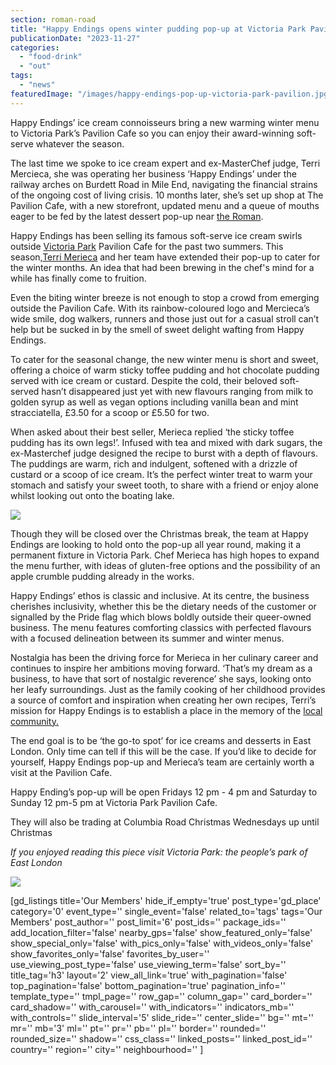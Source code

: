 ```yaml
---
section: roman-road
title: "Happy Endings opens winter pudding pop-up at Victoria Park Pavilion"
publicationDate: "2023-11-27"
categories: 
  - "food-drink"
  - "out"
tags: 
  - "news"
featuredImage: "/images/happy-endings-pop-up-victoria-park-pavilion.jpg"
---
```


Happy Endings’ ice cream connoisseurs bring a new warming winter menu to Victoria Park’s Pavilion Cafe so you can enjoy their award-winning soft-serve whatever the season.

The last time we spoke to ice cream expert and ex-MasterChef judge, Terri Mercieca, she was operating her business ‘Happy Endings’ under the railway arches on Burdett Road in Mile End, navigating the financial strains of the ongoing cost of living crisis. 10 months later, she’s set up shop at The Pavilion Cafe, with a new storefront, updated menu and a queue of mouths eager to be fed by the latest dessert pop-up near [the Roman](https://romanroadlondon.com/roman-road-market-history/). 

Happy Endings has been selling its famous soft-serve ice cream swirls outside [Victoria Park](https://romanroadlondon.com/victoria-park-snow-photos/) Pavilion Cafe for the past two summers. This season,[Terri Merieca](https://romanroadlondon.com/terri-mercieca-masterchef-lgbt-ice-cream-mile-end/) and her team have extended their pop-up to cater for the winter months. An idea that had been brewing in the chef's mind for a while has finally come to fruition. 

Even the biting winter breeze is not enough to stop a crowd from emerging outside the Pavilion Cafe. With its rainbow-coloured logo and Mercieca’s wide smile, dog walkers, runners and those just out for a casual stroll can’t help but be sucked in by the smell of sweet delight wafting from Happy Endings. 

To cater for the seasonal change, the new winter menu is short and sweet, offering a choice of warm sticky toffee pudding and hot chocolate pudding served with ice cream or custard. Despite the cold, their beloved soft-served hasn’t disappeared just yet with new flavours ranging from milk to golden syrup as well as vegan options including vanilla bean and mint stracciatella, £3.50 for a scoop or £5.50 for two. 

When asked about their best seller, Merieca replied ‘the sticky toffee pudding has its own legs!’. Infused with tea and mixed with dark sugars, the ex-Masterchef judge designed the recipe to burst with a depth of flavours. The puddings are warm, rich and indulgent, softened with a drizzle of custard or a scoop of ice cream. It’s the perfect winter treat to warm your stomach and satisfy your sweet tooth, to share with a friend or enjoy alone whilst looking out onto the boating lake.  

![](/images/victoria-park-happy-endings-pop-up-pudding-1024x683.jpg)

Though they will be closed over the Christmas break, the team at Happy Endings are looking to hold onto the pop-up all year round, making it a permanent fixture in Victoria Park. Chef Merieca has high hopes to expand the menu further, with ideas of gluten-free options and the possibility of an apple crumble pudding already in the works. 

Happy Endings’ ethos is classic and inclusive. At its centre, the business cherishes inclusivity, whether this be the dietary needs of the customer or signalled by the Pride flag which blows boldly outside their queer-owned business. The menu features comforting classics with perfected flavours with a focused delineation between its summer and winter menus.

Nostalgia has been the driving force for Merieca in her culinary career and continues to inspire her ambitions moving forward. ‘That’s my dream as a business, to have that sort of nostalgic reverence’ she says, looking onto her leafy surroundings. Just as the family cooking of her childhood provides a source of comfort and inspiration when creating her own recipes, Terri’s mission for Happy Endings is to establish a place in the memory of the [local community.](https://romanroadlondon.com/connect/) 

The end goal is to be ‘the go-to spot’ for ice creams and desserts in East London. Only time can tell if this will be the case. If you’d like to decide for yourself, Happy Endings pop-up and Merieca’s team are certainly worth a visit at the Pavilion Cafe. 

Happy Ending’s pop-up will be open Fridays 12 pm - 4 pm and Saturday to Sunday 12 pm-5 pm at Victoria Park Pavilion Cafe. 

They will also be trading at Columbia Road Christmas Wednesdays up until Christmas 

_If you enjoyed reading this piece visit Victoria Park: the people’s park of East London_

![](/images/happy-endings-terri-shea-victoria-park--1024x683.jpg)

\[gd\_listings title='Our Members' hide\_if\_empty='true' post\_type='gd\_place' category='0' event\_type='' single\_event='false' related\_to='tags' tags='Our Members' post\_author='' post\_limit='6' post\_ids='' package\_ids='' add\_location\_filter='false' nearby\_gps='false' show\_featured\_only='false' show\_special\_only='false' with\_pics\_only='false' with\_videos\_only='false' show\_favorites\_only='false' favorites\_by\_user='' use\_viewing\_post\_type='false' use\_viewing\_term='false' sort\_by='' title\_tag='h3' layout='2' view\_all\_link='true' with\_pagination='false' top\_pagination='false' bottom\_pagination='true' pagination\_info='' template\_type='' tmpl\_page='' row\_gap='' column\_gap='' card\_border='' card\_shadow='' with\_carousel='' with\_indicators='' indicators\_mb='' with\_controls='' slide\_interval='5' slide\_ride='' center\_slide='' bg='' mt='' mr='' mb='3' ml='' pt='' pr='' pb='' pl='' border='' rounded='' rounded\_size='' shadow='' css\_class='' linked\_posts='' linked\_post\_id='' country='' region='' city='' neighbourhood='' \]
